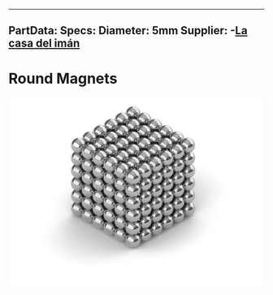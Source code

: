
---
PartData:
    Specs:
        Diameter: 5mm
        Supplier:  -[La casa del imán](https://www.lacasadeliman.cl/products/216-bolitas-magneticas)
---
# Round Magnets
![](../../images/Kinematic_Mirrors/square-magnets.jpg)






